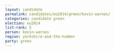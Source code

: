 ```yaml
---
layout: candidate
permalink: candidates/eu2014/green/kevin-warnes/
categories: candidate green
election: eu2014
list-rank: 5
person: kevin-warnes
region: yorkshire-and-the-humber
party: green
---
```

